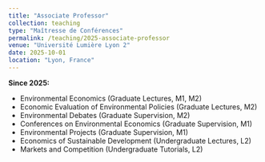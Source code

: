 ```yaml
---
title: "Associate Professor"
collection: teaching
type: "Maîtresse de Conférences"
permalink: /teaching/2025-associate-professor
venue: "Université Lumière Lyon 2"
date: 2025-10-01 
location: "Lyon, France"
---
```


<b>Since 2025:</b> 
* Environmental Economics (Graduate Lectures, M1, M2)
* Economic Evaluation of Environmental Policies (Graduate Lectures, M2) 
* Environmental Debates (Graduate Supervision, M2)
* Conferences on Environmental Economics (Graduate Supervision, M1)
* Environmental Projects (Graduate Supervision, M1)
* Economics of Sustainable Development (Undergraduate Lectures, L2) 
* Markets and Competition (Undergraduate Tutorials, L2)
